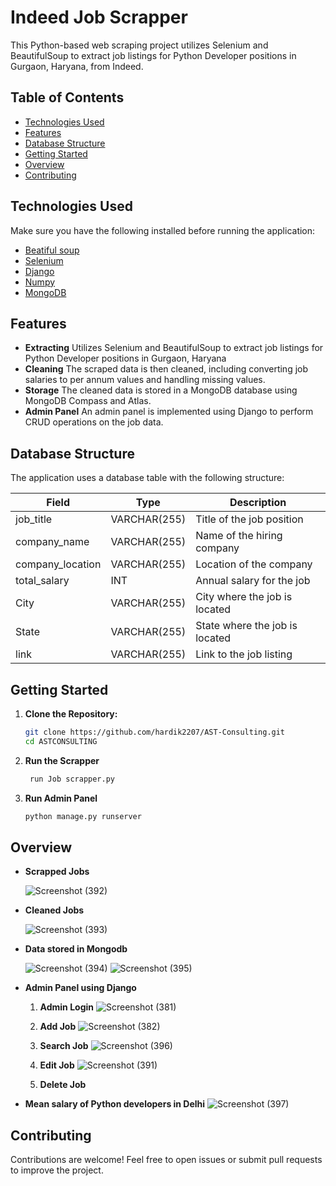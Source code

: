 
# Indeed Job Scrapper

This Python-based web scraping project utilizes Selenium and BeautifulSoup to extract job listings for Python Developer positions in Gurgaon, Haryana, from Indeed.

## Table of Contents

- [Technologies Used](#features)
- [Features](#features)
- [Database Structure](#features)
- [Getting Started](#getting-started)
- [Overview](#Overview)
- [Contributing](#contributing)
  
## Technologies Used
Make sure you have the following installed before running the application:

- [Beatiful soup](https://pypi.org/project/beautifulsoup4/)
- [Selenium](https://www.selenium.dev/documentation/com/downloads/) 
- [Django](https://docs.djangoproject.com/en/5.0/)
- [Numpy](https://numpy.org/doc/)
- [MongoDB](https://www.mongodb.com/docs/)
## Features

- **Extracting** Utilizes Selenium and BeautifulSoup to extract job listings for Python Developer positions in Gurgaon, Haryana
- **Cleaning** The scraped data is then cleaned, including converting job salaries to per annum values and handling missing values.
- **Storage** The cleaned data is stored in a MongoDB database using MongoDB Compass and Atlas.
- **Admin Panel** An admin panel is implemented using Django to perform CRUD operations on the job data.


## Database Structure

The application uses a database table with the following structure:

| Field          | Type         | Description                  |
|----------------|--------------|------------------------------|
| job_title      | VARCHAR(255) | Title of the job position    |
| company_name   | VARCHAR(255) | Name of the hiring company   |
| company_location| VARCHAR(255) | Location of the company      |
| total_salary   | INT          | Annual salary for the job    |
| City           | VARCHAR(255) | City where the job is located|
| State          | VARCHAR(255) | State where the job is located|
| link           | VARCHAR(255) | Link to the job listing      |




## Getting Started

1. **Clone the Repository:**
    ```bash
    git clone https://github.com/hardik2207/AST-Consulting.git
    cd ASTCONSULTING
    ```

2. **Run the Scrapper**
    ```bash
     run Job scrapper.py
    ```

5. **Run Admin Panel**
    ```bash
    python manage.py runserver
    ```

## Overview

- **Scrapped Jobs**
  
    ![Screenshot (392)](https://github.com/HARDIK2207/AST-Consulting/assets/84044856/9cf03c93-b047-41c4-a695-f1f6b43e95ec)

- **Cleaned Jobs**
   
    ![Screenshot (393)](https://github.com/HARDIK2207/AST-Consulting/assets/84044856/c4131a74-eece-4a46-82b4-60d08a6b3dc8)


- **Data stored in Mongodb**
  
    ![Screenshot (394)](https://github.com/HARDIK2207/AST-Consulting/assets/84044856/97340205-9111-4da5-9164-f4bc8738c3b8)
    ![Screenshot (395)](https://github.com/HARDIK2207/AST-Consulting/assets/84044856/fd864fdb-0e52-4167-bf4c-251dbab5e605)


- **Admin Panel using Django**
    1. **Admin Login**
    ![Screenshot (381)](https://github.com/HARDIK2207/AST-Consulting/assets/84044856/7d0075f4-3d90-4b4f-9aef-aadc7cfc668f)

    2. **Add Job**
        ![Screenshot (382)](https://github.com/HARDIK2207/AST-Consulting/assets/84044856/e25f4a76-8cec-4ed7-b1cb-0aaf58683ffa)
    3. **Search Job**
      ![Screenshot (396)](https://github.com/HARDIK2207/AST-Consulting/assets/84044856/6aed4a45-1f28-4976-94c6-db9735fcdd55)
    4. **Edit Job**
      ![Screenshot (391)](https://github.com/HARDIK2207/AST-Consulting/assets/84044856/500c5607-deb5-4875-ad06-9ee5c624f4ef)

    5. **Delete Job**
      
- **Mean salary of Python developers in Delhi**
    ![Screenshot (397)](https://github.com/HARDIK2207/AST-Consulting/assets/84044856/6c7ede8a-1670-46bf-bef5-1e48dd4f5c42)

## Contributing

Contributions are welcome! Feel free to open issues or submit pull requests to improve the project.

